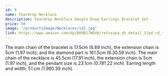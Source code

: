 ```yaml
---
id: 9
name: Teardrop Necklace
description: Teardrop Necklace Dangle Drop Earrings Bracelet Set
price: 50
image: "/productsImage/Necklaces/id1.jpg"
link: https://www.amazon.com/dp/B09BJ7WDXH/ref=sspa_dk_detail_3?pd_rd_i=B09BJ7WDXH&pd_rd_w=MaTQ5&content-id=amzn1.sym.4d0fffec-3aba-4480-8fad-c6bd8f7f6b41&pf_rd_p=4d0fffec-3aba-4480-8fad-c6bd8f7f6b41&pf_rd_r=JZZRKHEWCAA8QTAMEEP2&pd_rd_wg=bCCb5&pd_rd_r=01c29dac-6aa1-460c-947e-832e5836c48f&s=apparel&sp_csd=d2lkZ2V0TmFtZT1zcF9kZXRhaWxfdGhlbWF0aWM&spLa=ZW5jcnlwdGVkUXVhbGlmaWVyPUEzUzBBQUVLN0VLNzRKJmVuY3J5cHRlZElkPUEwMjEwMzkxMVZIQkhIQUxJSjVIQiZlbmNyeXB0ZWRBZElkPUEwMzY2MzYxMU5ZRVNJTExOSzhCWiZ3aWRnZXROYW1lPXNwX2RldGFpbF90aGVtYXRpYyZhY3Rpb249Y2xpY2tSZWRpcmVjdCZkb05vdExvZ0NsaWNrPXRydWU&th=1
---
```


The main chain of the bracelet is 17.5cm (6.89 inch), the extension chain is 5cm (1.97 inch), and the diamond part is 16*1.5cm (6.3*0.59 inch). The main chain of the necklace is 45.5cm (17.91 inch), the extension chain is 5cm (1.97 inch), and the pendant size is 2*3.1cm (0.78*1.22 inch). Earring length and width: 5*1 cm (1.96*0.39 inch).

